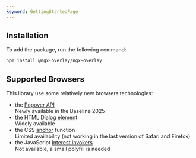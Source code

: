 ```yaml
---
keyword: GettingStartedPage
---
```


## Installation

To add the package, run the following command:

```bash
npm install @ngx-overlay/ngx-overlay
```

## Supported Browsers

This library use some relatively new browsers technologies:

- the [Popover API](https://developer.mozilla.org/en-US/docs/Web/API/Popover_API)<br>Newly available in the Baseline 2025
- the HTML [Dialog element](https://developer.mozilla.org/en-US/docs/Web/HTML/Reference/Elements/dialog)<br>Widely available
- the CSS [anchor](https://developer.mozilla.org/en-US/docs/Web/CSS/anchor) function<br>Limited availability (not working in the last version of Safari and Firefox)
- the JavaScript [Interest Invokers](https://open-ui.org/components/interest-invokers.explainer/)<br>Not available, a small polyfill is needed
